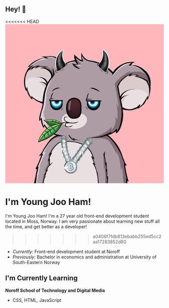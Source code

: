 <h2> Hey! 👋 </h2>  

<<<<<<< HEAD
![CHEESE!](images/koala%20nft.png)

I'm Young Joo Ham!
=======
I'm Young Joo Ham! I'm a 27 year old front-end development student located in Moss, Norway. 
I am very passionate about learning new stuff all the time, and get better as a developer! 
>>>>>>> a0406f7fdb813ebabb255ed5cc2aa17283852d80
- <i>Currently:</i> Front-end development student at Noroff 
- <i>Previously:</i> Bachelor in economics and administration at University of South-Eastern Norway 


<h2> I'm Currently Learning </h2>

__Noroff School of Technology and Digital Media__

 - CSS, HTML, JavaScript

<!---
Youngjooham/Youngjooham is a ✨ special ✨ repository because its `README.md` (this file) appears on your GitHub profile.
You can click the Preview link to take a look at your changes.
--->
